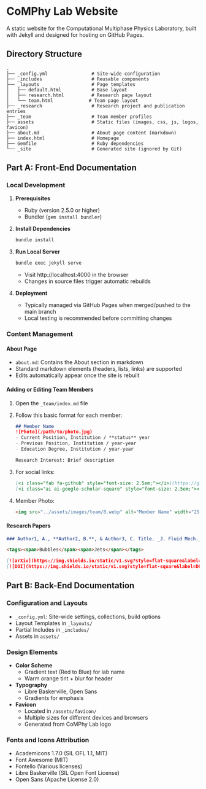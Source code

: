 # CoMPhy Lab Website

A static website for the Computational Multiphase Physics Laboratory, built with Jekyll and designed for hosting on GitHub Pages.

## Directory Structure

```
.
├── _config.yml                # Site-wide configuration
├── _includes                  # Reusable components
├── _layouts                   # Page templates
│   ├── default.html           # Base layout
│   ├── research.html          # Research page layout
│   └── team.html             # Team page layout
├── _research                  # Research project and publication entries
├── _team                      # Team member profiles
├── assets                     # Static files (images, css, js, logos, favicon)
├── about.md                   # About page content (markdown)
├── index.html                 # Homepage
├── Gemfile                    # Ruby dependencies
└── _site                      # Generated site (ignored by Git)
```

## Part A: Front-End Documentation

### Local Development

1. **Prerequisites**
   - Ruby (version 2.5.0 or higher)
   - Bundler (`gem install bundler`)

2. **Install Dependencies**
   ```bash
   bundle install
   ```

3. **Run Local Server**
   ```bash
   bundle exec jekyll serve
   ```
   - Visit http://localhost:4000 in the browser
   - Changes in source files trigger automatic rebuilds

4. **Deployment**
   - Typically managed via GitHub Pages when merged/pushed to the main branch
   - Local testing is recommended before committing changes

### Content Management

#### About Page
- `about.md`: Contains the About section in markdown
- Standard markdown elements (headers, lists, links) are supported
- Edits automatically appear once the site is rebuilt

#### Adding or Editing Team Members
1. Open the `_team/index.md` file
2. Follow this basic format for each member:
   ```markdown
   ## Member Name
   ![Photo](/path/to/photo.jpg)
   - Current Position, Institution / **status** year
   - Previous Position, Institution / year-year
   - Education Degree, Institution / year-year

   Research Interest: Brief description
   ```

3. For social links:
   ```markdown
   [<i class="fab fa-github" style="font-size: 2.5em;"></i>](https://github.com/username)
   [<i class="ai ai-google-scholar-square" style="font-size: 2.5em;"></i>](https://scholar.google.com/citations?user=USER_ID)
   ```

4. Member Photo:
   ```html
   <img src="../assets/images/team/8.webp" alt="Member Name" width="250" height="250" class="member-image">
   ```

#### Research Papers
```markdown
### Author1, A., **Author2, B.**, & Author3, C. Title. _J. Fluid Mech._, 999, 1-20.

<tags><span>Bubbles</span><span>Jets</span></tags>

[![arXiv](https://img.shields.io/static/v1.svg?style=flat-square&label=arXiv&message=ID&color=green)](LINK)
[![DOI](https://img.shields.io/static/v1.svg?style=flat-square&label=DOI&message=NUMBER&color=orange)](URL)
```

## Part B: Back-End Documentation

### Configuration and Layouts
- `_config.yml`: Site-wide settings, collections, build options
- Layout Templates in `_layouts/`
- Partial Includes in `_includes/`
- Assets in `assets/`

### Design Elements
- **Color Scheme**
  - Gradient text (Red to Blue) for lab name
  - Warm orange tint + blur for header
- **Typography**
  - Libre Baskerville, Open Sans
  - Gradients for emphasis
- **Favicon**
  - Located in `/assets/favicon/`
  - Multiple sizes for different devices and browsers
  - Generated from CoMPhy Lab logo

### Fonts and Icons Attribution
- Academicons 1.7.0 (SIL OFL 1.1, MIT)
- Font Awesome (MIT)
- Fontello (Various licenses)
- Libre Baskerville (SIL Open Font License)
- Open Sans (Apache License 2.0)